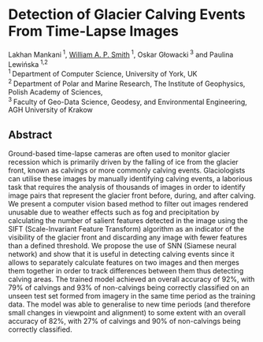 # Detection of Glacier Calving Events From Time-Lapse Images

Lakhan Mankani<sup> 1</sup>, [William A. P. Smith](https://www-users.cs.york.ac.uk/waps101)<sup> 1</sup>, Oskar Głowacki<sup> 3</sup> and Paulina Lewińska<sup> 1,2</sup>
 <br/>
 <sup>1 </sup>Department of Computer Science, University of York, UK
 <br/>
 <sup>2 </sup>Department of Polar and Marine Research, The Institute of Geophysics, Polish Academy of Sciences,
 <br/>
 <sup>3 </sup>Faculty of Geo-Data Science, Geodesy, and Environmental Engineering, AGH University of Krakow
 <br/>

## Abstract
Ground-based time-lapse cameras are often used to monitor glacier recession which is primarily driven by the falling of ice from the glacier front, known as calvings or more commonly calving events. Glaciologists can utilise these images by manually identifying calving events, a laborious task that requires the analysis of thousands of images in order to identify image pairs that represent the glacier front before, during, and after calving. We present a computer vision based method to filter out images rendered unusable due to weather effects such as fog and precipitation by calculating the number of salient features detected in the image using the SIFT (Scale-Invariant Feature Transform) algorithm as an indicator of the visibility of the glacier front and discarding any image with fewer features than a defined threshold. We propose the use of SNN (Siamese neural network) and show that it is useful in detecting calving events since it allows to separately calculate features on two images and then merges them together in order to track differences between them thus detecting calving areas. The trained model achieved an overall accuracy of 92%, with 79% of calvings and 93% of non-calvings being correctly classified on an unseen test set formed from imagery in the same time period as the training data. The model was able to generalise to new time periods (and therefore small changes in viewpoint and alignment) to some extent with an overall accuracy of 82%, with 27% of calvings and 90% of non-calvings being correctly classified.
